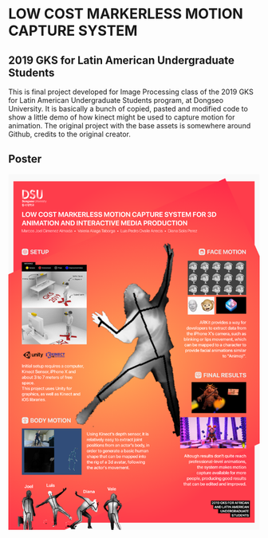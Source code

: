 LOW COST MARKERLESS MOTION CAPTURE SYSTEM 
============
## 2019 GKS for Latin American Undergraduate Students

This is final project developed for Image Processing class of the 2019 GKS for Latin American Undergraduate Students program,
at Dongseo University. It is basically a bunch of copied, pasted and modified code to show a little demo of how
kinect might be used to capture motion for animation.
The original project with the base assets is somewhere around Github, credits to the original creator.

## Poster
![alt text](Graphic/explosivegksMocap.png)  

